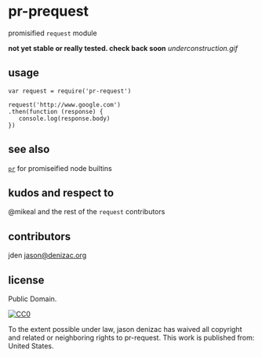 # pr-prequest
promisified `request` module

**not yet stable or really tested. check back soon**
*underconstruction.gif*

## usage

    var request = require('pr-request')

    request('http://www.google.com')
    .then(function (response) {
       console.log(response.body)
    })

## see also

[`pr`](https://npm.im/pr) for promiseified node builtins

## kudos and respect to

@mikeal and the rest of the `request` contributors

## contributors

jden <jason@denizac.org>

## license

Public Domain.

<a rel="license"
   href="http://creativecommons.org/publicdomain/zero/1.0/">
  <img src="http://i.creativecommons.org/p/zero/1.0/88x31.png" style="border-style: none;" alt="CC0" />
</a>

To the extent possible under law, jason denizac has waived all copyright and related or neighboring rights to pr-request. This work is published from: United States.